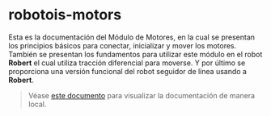 # robotois-motors
Esta es la documentación del Módulo de Motores, en la cual se presentan los principios básicos para conectar, inicializar y mover los motores. También se presentan los fundamentos para utilizar este módulo en el robot **Robert** el cual utiliza tracción diferencial para moverse. Y por último se proporciona una versión funcional del robot seguidor de línea usando a **Robert**.

> Véase [este documento](preview.md) para visualizar la documentación de manera local.
